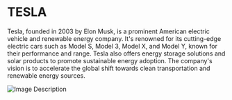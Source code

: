 # TESLA
Tesla, founded in 2003 by Elon Musk, is a prominent American electric vehicle and renewable energy company. 
It's renowned for its cutting-edge electric cars such as Model S, Model 3, Model X, and Model Y, known for their performance and range. 
Tesla also offers energy storage solutions and solar products to promote sustainable energy adoption.
The company's vision is to accelerate the global shift towards clean transportation and renewable energy sources.

<img src="https://encrypted-tbn0.gstatic.com/images?q=tbn:ANd9GcRxDaztcHHf5CXTJFSqJgEey-c3qQwzJCIiDg&usqp=CAU" alt="Image Description">
